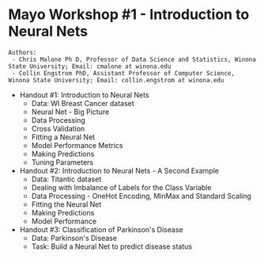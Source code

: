 # Mayo Workshop #1 - Introduction to Neural Nets
    Authors:
     - Chris Malone Ph D, Professor of Data Science and Statistics, Winona State University; Email: cmalone at winona.edu
     - Collin Engstrom PhD, Assistant Professor of Computer Science, Winona State University; Email: collin.engstrom at winona.edu
  - Handout #1: Introduction to Neural Nets
      - Data: WI Breast Cancer dataset
      - Neural Net - Big Picture
      - Data Processing
      - Cross Validation
      - Fitting a Neural Net
      - Model Performance Metrics
      - Making Predictions
      - Tuning Parameters
  - Handout #2: Introduction to Neural Nets - A Second Example
      - Data: Titantic dataset
      - Dealing with Imbalance of Labels for the Class Variable
      - Data Processing - OneHot Encoding, MinMax and Standard Scaling
      - Fitting the Neural Net
      - Making Predictions
      - Model Performance
  - Handout #3: Classification of Parkinson's Disease
      - Data: Parkinson's Disease
      - Task: Build a Neural Net to predict disease status

